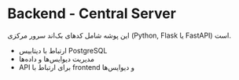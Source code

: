 # Backend - Central Server

این پوشه شامل کدهای بک‌اند سرور مرکزی (Python, Flask یا FastAPI) است.

- ارتباط با دیتابیس PostgreSQL
- مدیریت دیوایس‌ها و داده‌ها
- API برای ارتباط با frontend و دیوایس‌ها 